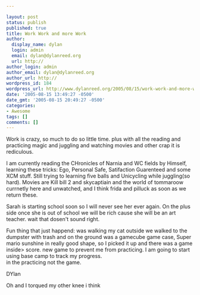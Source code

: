 ```yaml
---

layout: post
status: publish
published: true
title: Work Work and more Work
author:
  display_name: dylan
  login: admin
  email: dylan@dylanreed.org
  url: http://
author_login: admin
author_email: dylan@dylanreed.org
author_url: http://
wordpress_id: 184
wordpress_url: http://www.dylanreed.org/2005/08/15/work-work-and-more-work/
date: '2005-08-15 13:49:27 -0500'
date_gmt: '2005-08-15 20:49:27 -0500'
categories:
- Awesome
tags: []
comments: []
---
```


Work is crazy, so much to do so little time. plus with all the reading and practicing magic and juggling and watching movies and other crap it is rediculous.

I am currently reading the CHronicles of Narnia and WC fields by Himself, learning these tricks: Ego, Personal Safe, Satifaction Guarenteed and some XCM stuff. Still trying to learning five balls and Unicycling while juggling(so hard). Movies are Kill bill 2 and skycaptiain and the world of tommaroow currnetly here and unwatched, and I think frida and pilluck as soon as we return these.

Sarah is starting school soon so I will never see her ever again. On the plus side once she is out of school we will be rich cause she will be an art teacher. wait that dosen't sound right.

Fun thing that just happend: was walking my cat outside we walked to the dumpster with trash and on the ground was a gamecube game case, Super mario sunshine in really good shape, so I picked it up and there was a game inside> score. new game to prevent me from practicing. I am going to start using base camp to track my progress.  
in the practicing not the game.

DYlan

Oh and I torqued my other knee i think
